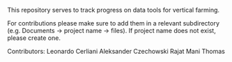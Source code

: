 This repository serves to track progress on data tools for vertical farming.

For contributions please make sure to add them in a relevant subdirectory
(e.g. Documents -> project name -> files). If project name does not exist, please create one.

Contributors:
Leonardo Cerliani
Aleksander Czechowski
Rajat Mani Thomas
